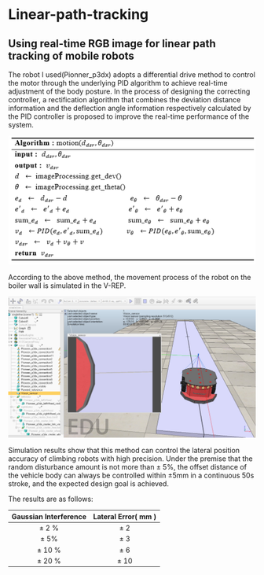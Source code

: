 # Linear-path-tracking
## Using real-time RGB image for linear path tracking of mobile robots
The robot I used(Pionner_p3dx) adopts a differential drive method to control the motor through the underlying PID algorithm to achieve real-time adjustment of the body posture. In the process of designing the correcting controller, a rectification algorithm that combines the deviation distance information and the deflection angle information respectively calculated by the PID controller is proposed to improve the real-time performance of the system.

![](algorithm.bmp)

According to the above method, the movement process of the robot on the boiler wall is simulated in the V-REP. 

![Model in V-REP](model_in_vrep.jpg)

Simulation results show that this method can control the lateral position accuracy of climbing robots with high precision. Under the premise that the random disturbance amount is not more than ± 5%, the offset distance of the vehicle body can always be controlled within ±5mm in a continuous 50s stroke, and the expected design goal is achieved.

The results are as follows:

| Gaussian Interference | Lateral Error( mm ) |
| :-------------------: | :---------------: |
|         ± 2 %         |        ± 2        |
|         ± 5%          |        ± 3        |
|        ± 10 %         |        ± 6        |
|        ± 20 %         |       ± 10        |
